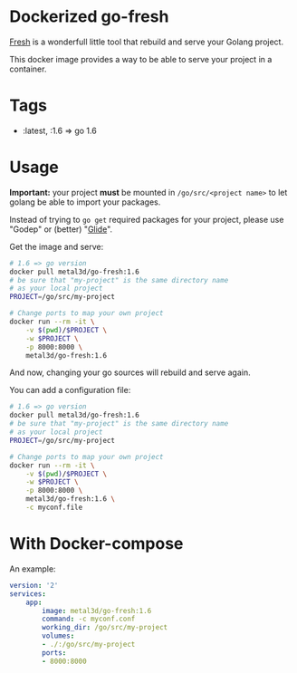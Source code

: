 # Dockerized go-fresh
[Fresh](https://github.com/pilu/fresh) is a wonderfull little tool that rebuild and serve your Golang project.

This docker image provides a way to be able to serve your project in a container.

# Tags

- :latest, :1.6 => go 1.6


# Usage


**Important:** your project **must** be mounted in `/go/src/<project name>` to let golang be able to import your packages.

Instead of trying to `go get` required packages for your project, please use "Godep" or (better) "[Glide](https://github.com/Masterminds/glide)". 

Get the image and serve:

```bash
# 1.6 => go version
docker pull metal3d/go-fresh:1.6
# be sure that "my-project" is the same directory name
# as your local project
PROJECT=/go/src/my-project

# Change ports to map your own project
docker run --rm -it \
    -v $(pwd)/$PROJECT \
    -w $PROJECT \
    -p 8000:8000 \
    metal3d/go-fresh:1.6
```

And now, changing your go sources will rebuild and serve again.


You can add a configuration file:

```bash
# 1.6 => go version
docker pull metal3d/go-fresh:1.6
# be sure that "my-project" is the same directory name
# as your local project
PROJECT=/go/src/my-project

# Change ports to map your own project
docker run --rm -it \
    -v $(pwd)/$PROJECT \
    -w $PROJECT \
    -p 8000:8000 \
    metal3d/go-fresh:1.6 \
    -c myconf.file
```

# With Docker-compose

An example:

```yaml
version: '2'
services:
    app:
        image: metal3d/go-fresh:1.6
        command: -c myconf.conf
        working_dir: /go/src/my-project
        volumes:
        - ./:/go/src/my-project
        ports:
        - 8000:8000
```


